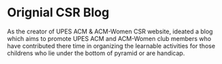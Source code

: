# Orignial CSR Blog

As the creator of UPES ACM & ACM-Women CSR website, ideated a blog which aims to promote UPES ACM and ACM-Women club members who have contributed there time in organizing the learnable activities for those childrens who lie under the bottom of pyramid or are handicap.
